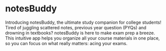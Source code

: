 # notesBuddy
Introducing notesBuddy, the ultimate study companion for college students!  Tired of juggling scattered notes, previous year question (PYQs) and drowning in textbooks? notesBuddy is here to make exam prep a breeze. This intuitive app helps you organize all your course materials in one place, so you can focus on what really matters: acing your exams.
